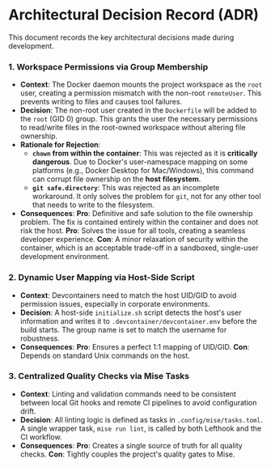 # **Architectural Decision Record (ADR)**

This document records the key architectural decisions made during development.

### **1. Workspace Permissions via Group Membership**

* **Context**: The Docker daemon mounts the project workspace as the `root` user, creating a permission mismatch with the non-root `remoteUser`. This prevents writing to files and causes tool failures.
* **Decision**: The non-root user created in the `Dockerfile` will be added to the `root` (GID 0) group. This grants the user the necessary permissions to read/write files in the root-owned workspace without altering file ownership.
* **Rationale for Rejection**:
    * **`chown` from within the container**: This was rejected as it is **critically dangerous**. Due to Docker's user-namespace mapping on some platforms (e.g., Docker Desktop for Mac/Windows), this command can corrupt file ownership on the **host filesystem**.
    * **`git safe.directory`**: This was rejected as an incomplete workaround. It only solves the problem for `git`, not for any other tool that needs to write to the filesystem.
* **Consequences**: **Pro**: Definitive and safe solution to the file ownership problem. The fix is contained entirely within the container and does not risk the host. **Pro**: Solves the issue for all tools, creating a seamless developer experience. **Con**: A minor relaxation of security within the container, which is an acceptable trade-off in a sandboxed, single-user development environment.

### **2. Dynamic User Mapping via Host-Side Script**
* **Context**: Devcontainers need to match the host UID/GID to avoid permission issues, especially in corporate environments.
* **Decision**: A host-side `initialize.sh` script detects the host's user information and writes it to `.devcontainer/devcontainer.env` before the build starts. The group name is set to match the username for robustness.
* **Consequences**: **Pro**: Ensures a perfect 1:1 mapping of UID/GID. **Con**: Depends on standard Unix commands on the host.

### **3. Centralized Quality Checks via Mise Tasks**
* **Context**: Linting and validation commands need to be consistent between local Git hooks and remote CI pipelines to avoid configuration drift.
* **Decision**: All linting logic is defined as tasks in `.config/mise/tasks.toml`. A single wrapper task, `mise run lint`, is called by both Lefthook and the CI workflow.
* **Consequences**: **Pro**: Creates a single source of truth for all quality checks. **Con**: Tightly couples the project's quality gates to Mise.